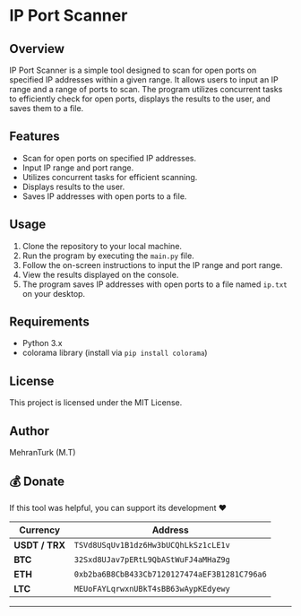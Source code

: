 # IP Port Scanner

## Overview
IP Port Scanner is a simple tool designed to scan for open ports on specified IP addresses within a given range. It allows users to input an IP range and a range of ports to scan. The program utilizes concurrent tasks to efficiently check for open ports, displays the results to the user, and saves them to a file.

## Features
- Scan for open ports on specified IP addresses.
- Input IP range and port range.
- Utilizes concurrent tasks for efficient scanning.
- Displays results to the user.
- Saves IP addresses with open ports to a file.

## Usage
1. Clone the repository to your local machine.
2. Run the program by executing the `main.py` file.
3. Follow the on-screen instructions to input the IP range and port range.
4. View the results displayed on the console.
5. The program saves IP addresses with open ports to a file named `ip.txt` on your desktop.

## Requirements
- Python 3.x
- colorama library (install via `pip install colorama`)

## License
This project is licensed under the MIT License.

## Author
MehranTurk (M.T)

## 💰 Donate

If this tool was helpful, you can support its development ❤️

| Currency | Address |
|-----------|----------|
| **USDT / TRX** | `TSVd8USqUv1B1dz6Hw3bUCQhLkSz1cLE1v` |
| **BTC** | `32Sxd8UJav7pERtL9QbAStWuFJ4aMHaZ9g` |
| **ETH** | `0xb2ba6B8CbB433Cb7120127474aEF3B1281C796a6` |
| **LTC** | `MEUoFAYLqrwxnUBkT4sBB63wAypKEdyewy` |

---
